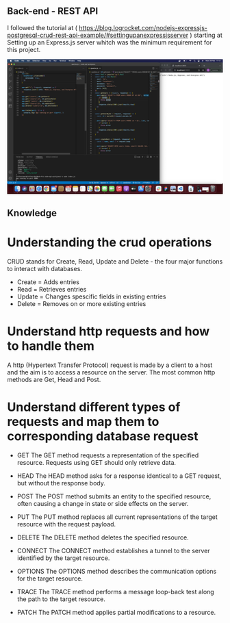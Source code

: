 ## Back-end - REST API

I followed the tutorial at ( https://blog.logrocket.com/nodejs-expressjs-postgresql-crud-rest-api-example/#settingupanexpressjsserver ) starting at Setting up an Express.js server whitch was the minimum requirement for this project.

<img src="./screenshot.png">

## Knowledge

# Understanding the crud operations

CRUD stands for Create, Read, Update and Delete - the four major functions to interact with databases.

- Create = Adds entries
- Read = Retrieves entries
- Update = Changes spescific fields in existing entries
- Delete = Removes on or more existing entries

# Understand http requests and how to handle them

A http (Hypertext Transfer Protocol) request is made by a client to a host and the aim is to access a resource on the server. The most common http methods are Get, Head and Post.

# Understand different types of requests and map them to corresponding database request

- GET
  The GET method requests a representation of the specified resource. Requests using GET should only retrieve data.

- HEAD
  The HEAD method asks for a response identical to a GET request, but without the response body.

- POST
  The POST method submits an entity to the specified resource, often causing a change in state or side effects on the server.

- PUT
  The PUT method replaces all current representations of the target resource with the request payload.

- DELETE
  The DELETE method deletes the specified resource.

- CONNECT
  The CONNECT method establishes a tunnel to the server identified by the target resource.

- OPTIONS
  The OPTIONS method describes the communication options for the target resource.

- TRACE
  The TRACE method performs a message loop-back test along the path to the target resource.

- PATCH
  The PATCH method applies partial modifications to a resource.
